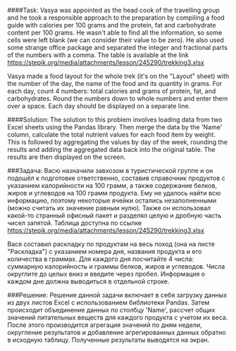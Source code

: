 ####Task:
Vasya was appointed as the head cook of the travelling group and he took a responsible approach to the preparation by 
compiling a food guide with calories per 100 grams and the protein, fat and carbohydrate content per 100 grams. He 
wasn't able to find all the information, so some cells were left blank (we can consider their value to be zero). He also
used some strange office package and separated the integer and fractional parts of the numbers with a comma. The table 
is available at the link https://stepik.org/media/attachments/lesson/245290/trekking3.xlsx

Vasya made a food layout for the whole trek (it's on the "Layout" sheet) with the number of the day, the name of the 
food and its quantity in grams. For each day, count 4 numbers: total calories and grams of protein, fat, and 
carbohydrates. Round the numbers down to whole numbers and enter them over a space. Each day should be displayed on a 
separate line.

####Solution:
The solution to this problem involves loading data from two Excel sheets using the Pandas library. Then merge the data 
by the 'Name' column, calculate the total nutrient values for each food item by weight. This is followed by aggregating 
the values by day of the week, rounding the results and adding the aggregated data back into the original table. The 
results are then displayed on the screen.





###Задача:
Васю назначили завхозом в туристической группе и он подошёл к подготовке ответственно, составив справочник продуктов с 
указанием калорийности на 100 грамм, а также содержание белков, жиров и углеводов на 100 грамм продукта. Ему не удалось 
найти всю информацию, поэтому некоторые ячейки остались незаполненными (можно считать их значение равным нулю). Также он
использовал какой-то странный офисный пакет и разделял целую и дробную часть чисел запятой. Таблица доступна по ссылке 
https://stepik.org/media/attachments/lesson/245290/trekking3.xlsx

Вася составил раскладку по продуктам на весь поход (она на листе "Раскладка") с указанием номера дня, названия продукта 
и его количества в граммах. Для каждого дня посчитайте 4 числа: суммарную калорийность и граммы белков, жиров и 
углеводов. Числа округлите до целых вниз и введите через пробел. Информация о каждом дне должна выводиться в отдельной 
строке.

###Решение:
Решение данной задачи включает в себя загрузку данных из двух листов Excel с использованием библиотеки Pandas. Затем 
происходит объединение данных по столбцу 'Name', рассчет общих значений питательных веществ для каждого продукта с 
учетом их веса. После этого производится агрегация значений по дням недели, округление результатов и добавление 
агрегированных данных обратно в исходную таблицу. Полученные результаты выводятся на экран.
